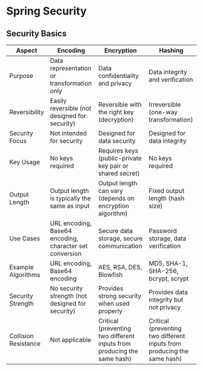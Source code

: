 # Spring Security

## Security Basics

| Aspect               | Encoding                                                | Encryption                                                              | Hashing                                                                 |
|----------------------|---------------------------------------------------------|-------------------------------------------------------------------------|-------------------------------------------------------------------------|
| Purpose              | Data representation or transformation only              | Data confidentiality and privacy                                        | Data integrity and verification                                         |
| Reversibility        | Easily reversible (not designed for security)           | Reversible with the right key (decryption)                              | Irreversible (one-way transformation)                                   |
| Security Focus       | Not intended for security                               | Designed for data security                                              | Designed for data integrity                                             |
| Key Usage            | No keys required                                        | Requires keys (public-private key pair or shared secret)                | No keys required                                                        |
| Output Length        | Output length is typically the same as input            | Output length can vary (depends on encryption algorithm)                | Fixed output length (hash size)                                         |
| Use Cases            | URL encoding, Base64 encoding, character set conversion | Secure data storage, secure communication                               | Password storage, data verification                                     |
| Example Algorithms   | URL encoding, Base64 encoding                           | AES, RSA, DES, Blowfish                                                 | MD5, SHA-1, SHA-256, bcrypt, scrypt                                     |
| Security Strength    | No security strength (not designed for security)        | Provides strong security when used properly                             | Provides data integrity but not privacy                                 |
| Collision Resistance | Not applicable                                          | Critical (preventing two different inputs from producing the same hash) | Critical (preventing two different inputs from producing the same hash) |
